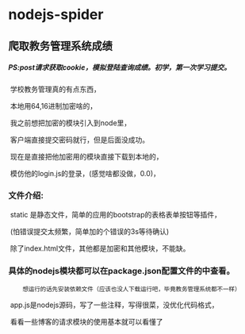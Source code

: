 # nodejs-spider
## 爬取教务管理系统成绩

#####   PS:post请求获取cookie，模拟登陆查询成绩。初学，第一次学习提交。

​		学校教务管理真的有点东西，

​		本地用64,16进制加密啥的，

​		我之前想把加密的模块引入到node里，

​		客户端直接提交密码就行，但是后面没成功。

​		现在是直接把他加密用的模块直接下载到本地的，

​		模仿他的login.js的登录，(感觉啥都没做，0.0)，

### 文件介绍:

​		static 是静态文件，简单的应用的bootstrap的表格表单按钮等插件，

​		(怕错误提交太频繁，简单加的个错误的3s等待确认)

​		除了index.html文件，其他都是加密和其他模块，不能缺。

### 具体的nodejs模块都可以在package.json配置文件的中查看。

 		想运行的话先安装依赖文件（应该也没人下载运行吧，毕竟教务管理系统都不一样）

​		app.js是nodejs源码，写了一些注释，写得很菜，没优化代码格式，

​		看看一些博客的请求模块的使用基本就可以看懂了



